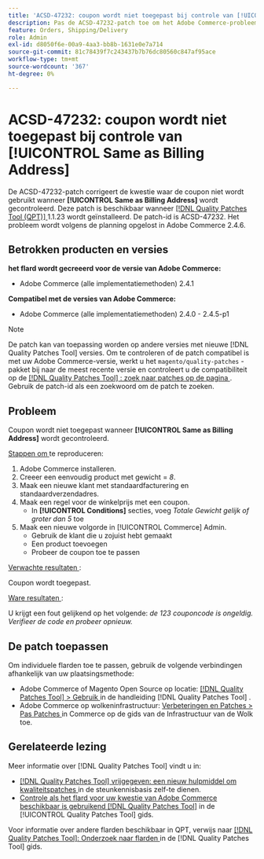 ```yaml
---
title: 'ACSD-47232: coupon wordt niet toegepast bij controle van [!UICONTROL Same as Billing Address]'
description: Pas de ACSD-47232-patch toe om het Adobe Commerce-probleem op te lossen waarbij geen coupon wordt gebruikt wanneer [!UICONTROL Same as Billing Address] wordt gecontroleerd.
feature: Orders, Shipping/Delivery
role: Admin
exl-id: d8050f6e-00a9-4aa3-bb8b-1631e0e7a714
source-git-commit: 81c78439f7c243437b7b76dc80560c847af95ace
workflow-type: tm+mt
source-wordcount: '367'
ht-degree: 0%

---
```


# ACSD-47232: coupon wordt niet toegepast bij controle van [!UICONTROL Same as Billing Address]

De ACSD-47232-patch corrigeert de kwestie waar de coupon niet wordt gebruikt wanneer **[!UICONTROL Same as Billing Address]** wordt gecontroleerd. Deze patch is beschikbaar wanneer [[!DNL Quality Patches Tool (QPT)] ](https://experienceleague.adobe.com/en/docs/commerce-knowledge-base/kb/announcements/commerce-announcements/magento-quality-patches-released-new-tool-to-self-serve-quality-patches) 1.1.23 wordt geïnstalleerd. De patch-id is ACSD-47232. Het probleem wordt volgens de planning opgelost in Adobe Commerce 2.4.6.

## Betrokken producten en versies

**het flard wordt gecreeerd voor de versie van Adobe Commerce:**

* Adobe Commerce (alle implementatiemethoden) 2.4.1

**Compatibel met de versies van Adobe Commerce:**

* Adobe Commerce (alle implementatiemethoden) 2.4.0 - 2.4.5-p1

>[!NOTE]
>
>De patch kan van toepassing worden op andere versies met nieuwe [!DNL Quality Patches Tool] versies. Om te controleren of de patch compatibel is met uw Adobe Commerce-versie, werkt u het `magento/quality-patches` -pakket bij naar de meest recente versie en controleert u de compatibiliteit op de [[!DNL Quality Patches Tool] : zoek naar patches op de pagina ](https://experienceleague.adobe.com/tools/commerce-quality-patches/index.html) . Gebruik de patch-id als een zoekwoord om de patch te zoeken.

## Probleem

Coupon wordt niet toegepast wanneer **[!UICONTROL Same as Billing Address]** wordt gecontroleerd.

<u> Stappen om </u> te reproduceren:

1. Adobe Commerce installeren.
1. Creeer een eenvoudig product met gewicht = *8*.
1. Maak een nieuwe klant met standaardfacturering en standaardverzendadres.
1. Maak een regel voor de winkelprijs met een coupon.
   * In **[!UICONTROL Conditions]** secties, voeg *Totale Gewicht gelijk of groter dan 5* toe
1. Maak een nieuwe volgorde in [!UICONTROL Commerce] Admin.
   * Gebruik de klant die u zojuist hebt gemaakt
   * Een product toevoegen
   * Probeer de coupon toe te passen

<u> Verwachte resultaten </u>:

Coupon wordt toegepast.

<u> Ware resultaten </u>:

U krijgt een fout gelijkend op het volgende: *de 123 couponcode is ongeldig. Verifieer de code en probeer opnieuw.*

## De patch toepassen

Om individuele flarden toe te passen, gebruik de volgende verbindingen afhankelijk van uw plaatsingsmethode:

* Adobe Commerce of Magento Open Source op locatie: [[!DNL Quality Patches Tool]  > Gebruik ](/help/tools/quality-patches-tool/usage.md) in de handleiding [!DNL Quality Patches Tool] .
* Adobe Commerce op wolkeninfrastructuur: [ Verbeteringen en Patches > Pas Patches ](https://experienceleague.adobe.com/docs/commerce-cloud-service/user-guide/develop/upgrade/apply-patches.html) in Commerce op de gids van de Infrastructuur van de Wolk toe.

## Gerelateerde lezing

Meer informatie over [!DNL Quality Patches Tool] vindt u in:

* [[!DNL Quality Patches Tool]  vrijgegeven: een nieuw hulpmiddel om kwaliteitspatches ](https://experienceleague.adobe.com/en/docs/commerce-knowledge-base/kb/announcements/commerce-announcements/magento-quality-patches-released-new-tool-to-self-serve-quality-patches) in de steunkennisbasis zelf-te dienen.
* [ Controle als het flard voor uw kwestie van Adobe Commerce beschikbaar is gebruikend  [!DNL Quality Patches Tool]](/help/tools/quality-patches-tool/patches-available-in-qpt/check-patch-for-magento-issue-with-magento-quality-patches.md) in de [!UICONTROL Quality Patches Tool] gids.


Voor informatie over andere flarden beschikbaar in QPT, verwijs naar [[!DNL Quality Patches Tool]: Onderzoek naar flarden ](https://experienceleague.adobe.com/tools/commerce-quality-patches/index.html) in de [!DNL Quality Patches Tool] gids.
